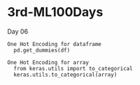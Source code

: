 # 3rd-ML100Days

Day 06

    One Hot Encoding for dataframe 
      pd.get_dummies(df)
      
    One Hot Encoding for array
      from keras.utils import to_categorical
      keras.utils.to_categorical(array)
